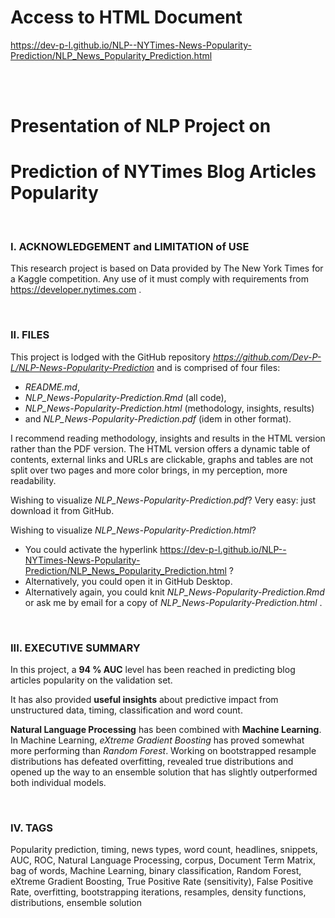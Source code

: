 # Access to HTML Document

https://dev-p-l.github.io/NLP--NYTimes-News-Popularity-Prediction/NLP_News_Popularity_Prediction.html

<br>
<br>

# Presentation of NLP Project on
# Prediction of NYTimes Blog Articles Popularity 

<br>

### I. ACKNOWLEDGEMENT and LIMITATION of USE

This research project is based on Data provided by The New York Times for a Kaggle competition. Any use of it must comply with requirements from https://developer.nytimes.com . 

<br>

### II. FILES

This project is lodged with the GitHub repository *https://github.com/Dev-P-L/NLP-News-Popularity-Prediction* and is comprised of four files:

- *README.md*,
- *NLP_News-Popularity-Prediction.Rmd* (all code),
- *NLP_News-Popularity-Prediction.html* (methodology, insights, results)
- and *NLP_News-Popularity-Prediction.pdf* (idem in other format).

I recommend reading methodology, insights and results in the HTML version rather than the PDF version. The HTML version offers a dynamic table of contents, external links and URLs are clickable, graphs and tables are not split over two pages and more color brings, in my perception, more readability.  

Wishing to visualize *NLP_News-Popularity-Prediction.pdf*? Very easy: just download it from GitHub.

Wishing to visualize *NLP_News-Popularity-Prediction.html*?

  * You could activate the hyperlink https://dev-p-l.github.io/NLP--NYTimes-News-Popularity-Prediction/NLP_News_Popularity_Prediction.html ?
  * Alternatively, you could open it in GitHub Desktop.
  * Alternatively again, you could knit *NLP_News-Popularity-Prediction.Rmd* or ask me by email for a copy of *NLP_News-Popularity-Prediction.html* .

<br>

### III. EXECUTIVE SUMMARY

In this project, a **94 % AUC** level has been reached in predicting blog articles popularity on the validation set.

It has also provided **useful insights** about predictive impact from unstructured data, timing, classification and word count.

**Natural Language Processing** has been combined with **Machine Learning**. In Machine Learning, *eXtreme Gradient Boosting* has proved somewhat more performing than *Random Forest*. Working on bootstrapped resample distributions has defeated overfitting, revealed true distributions and opened up the way to an ensemble solution that has slightly outperformed both individual models.   

<br>

### IV. TAGS

Popularity prediction, timing, news types, word count, headlines, snippets, AUC, ROC, Natural Language Processing, corpus, Document Term Matrix, bag of words, Machine Learning, binary classification, Random Forest, eXtreme Gradient Boosting, True Positive Rate (sensitivity), False Positive Rate, overfitting, bootstrapping iterations, resamples, density functions, distributions, ensemble solution 
